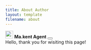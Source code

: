 ```yaml
---
title: About Author
layout: template
filename: about
--- 
```

<title>About Author</title>
<div class="position-fixed bottom-0 end-0 p-3" style="z-index: 11">
  <div class="toast" role="alert" aria-live="assertive" aria-atomic="true">
    <div class="toast-header">
	  <img src="static/img/favicon_96x96.ico" class="rounded me-2" width="24" height="24" alt="">
	  <strong class="me-auto">Ma.kent Agent</strong>
	  <button type="button" class="btn-close" data-bs-dismiss="toast" aria-label="Close"></button>
    </div>
    <div class="toast-body">
	  Hello, thank you for wisiting this page!
    </div>
  </div>
</div>